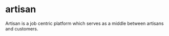 # artisan
Artisan is a job centric platform which serves as a middle between artisans and customers.
